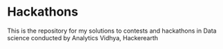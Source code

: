 # Hackathons
This is  the repository for my solutions to contests and hackathons in Data science conducted by Analytics Vidhya, Hackerearth
